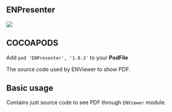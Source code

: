 ## ENPresenter

![](https://badgen.net/badge/stable/1.0.3/blue)

## COCOAPODS

Add `pod 'ENPresenter', '1.0.3'` to your **PodFile**

The source code used by ENViewer to show PDF.

## Basic usage

Contains just source code to see PDF through `ENViewer` module.
